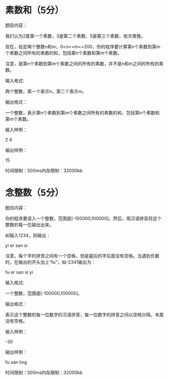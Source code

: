 # 素数和（5分）
题目内容：

我们认为2是第一个素数，3是第二个素数，5是第三个素数，依次类推。

现在，给定两个整数n和m，0<n<=m<=200，你的程序要计算第n个素数到第m个素数之间所有的素数的和，包括第n个素数和第m个素数。

注意，是第n个素数到第m个素数之间的所有的素数，并不是n和m之间的所有的素数。



输入格式:

两个整数，第一个表示n，第二个表示m。



输出格式：

一个整数，表示第n个素数到第m个素数之间所有的素数的和，包括第n个素数和第m个素数。



输入样例：

2 4



输出样例：

15



时间限制：500ms内存限制：32000kb



# 念整数（5分）
题目内容：

你的程序要读入一个整数，范围是[-100000,100000]。然后，用汉语拼音将这个整数的每一位输出出来。

如输入1234，则输出：

yi er san si

注意，每个字的拼音之间有一个空格，但是最后的字后面没有空格。当遇到负数时，在输出的开头加上“fu”，如-2341输出为：

fu er san si yi



输入格式:

一个整数，范围是[-100000,100000]。



输出格式：

表示这个整数的每一位数字的汉语拼音，每一位数字的拼音之间以空格分隔，末尾没有空格。



输入样例：

-30



输出样例：

fu san ling

时间限制：500ms内存限制：32000kb
